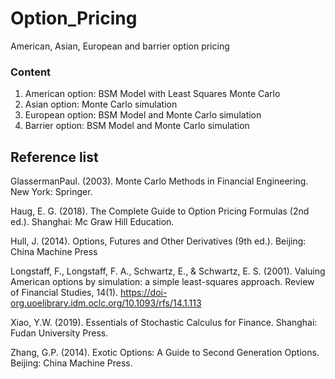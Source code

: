 # Option_Pricing
American, Asian, European and barrier option pricing

### Content
1. American option: BSM Model with Least Squares Monte Carlo
2. Asian option: Monte Carlo simulation
3. European option: BSM Model and Monte Carlo simulation
4. Barrier option: BSM Model and Monte Carlo simulation


## Reference list
GlassermanPaul. (2003). Monte Carlo Methods in Financial Engineering. New York: Springer.

Haug, E. G. (2018). The Complete Guide to Option Pricing Formulas (2nd ed.). Shanghai: Mc Graw Hill Education.

Hull, J. (2014). Options, Futures and Other Derivatives (9th ed.). Beijing: China Machine Press

Longstaff, F., Longstaff, F. A., Schwartz, E., & Schwartz, E. S. (2001). Valuing American options by simulation: a simple least-squares approach. Review of Financial Studies,  14(1). https://doi-org.uoelibrary.idm.oclc.org/10.1093/rfs/14.1.113

Xiao, Y.W. (2019). Essentials of Stochastic Calculus for Finance. Shanghai: Fudan University Press.

Zhang, G.P. (2014). Exotic Options: A Guide to Second Generation Options. Beijing: China Machine Press.
